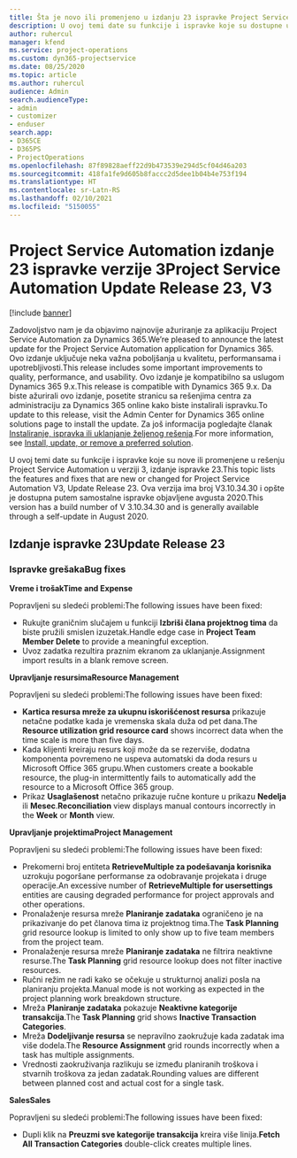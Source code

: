 ```yaml
---
title: Šta je novo ili promenjeno u izdanju 23 ispravke Project Service Automation verzije 3
description: U ovoj temi date su funkcije i ispravke koje su dostupne u izdanju 23 ispravke za Project Service Automation verzije 3.
author: ruhercul
manager: kfend
ms.service: project-operations
ms.custom: dyn365-projectservice
ms.date: 08/25/2020
ms.topic: article
ms.author: ruhercul
audience: Admin
search.audienceType:
- admin
- customizer
- enduser
search.app:
- D365CE
- D365PS
- ProjectOperations
ms.openlocfilehash: 87f89828aeff22d9b473539e294d5cf04d46a203
ms.sourcegitcommit: 418fa1fe9d605b8faccc2d5dee1b04b4e753f194
ms.translationtype: HT
ms.contentlocale: sr-Latn-RS
ms.lasthandoff: 02/10/2021
ms.locfileid: "5150055"
---
```

# <a name="project-service-automation-update-release-23-v3"></a><span data-ttu-id="5aacc-103">Project Service Automation izdanje 23 ispravke verzije 3</span><span class="sxs-lookup"><span data-stu-id="5aacc-103">Project Service Automation Update Release 23, V3</span></span>

[!include [banner](../includes/psa-now-project-operations.md)]

<span data-ttu-id="5aacc-104">Zadovoljstvo nam je da objavimo najnovije ažuriranje za aplikaciju Project Service Automation za Dynamics 365.</span><span class="sxs-lookup"><span data-stu-id="5aacc-104">We’re pleased to announce the latest update for the Project Service Automation application for Dynamics 365.</span></span> <span data-ttu-id="5aacc-105">Ovo izdanje uključuje neka važna poboljšanja u kvalitetu, performansama i upotrebljivosti.</span><span class="sxs-lookup"><span data-stu-id="5aacc-105">This release includes some important improvements to quality, performance, and usability.</span></span> <span data-ttu-id="5aacc-106">Ovo izdanje je kompatibilno sa uslugom Dynamics 365 9.x.</span><span class="sxs-lookup"><span data-stu-id="5aacc-106">This release is compatible with Dynamics 365 9.x.</span></span> <span data-ttu-id="5aacc-107">Da biste ažurirali ovo izdanje, posetite stranicu sa rešenjima centra za administraciju za Dynamics 365 online kako biste instalirali ispravku.</span><span class="sxs-lookup"><span data-stu-id="5aacc-107">To update to this release, visit the Admin Center for Dynamics 365 online solutions page to install the update.</span></span> <span data-ttu-id="5aacc-108">Za još informacija pogledajte članak [Instaliranje, ispravka ili uklanjanje željenog rešenja](https://docs.microsoft.com/power-platform/admin/install-remove-preferred-solution).</span><span class="sxs-lookup"><span data-stu-id="5aacc-108">For more information, see [Install, update, or remove a preferred solution](https://docs.microsoft.com/power-platform/admin/install-remove-preferred-solution).</span></span>

<span data-ttu-id="5aacc-109">U ovoj temi date su funkcije i ispravke koje su nove ili promenjene u rešenju Project Service Automation u verziji 3, izdanje ispravke 23.</span><span class="sxs-lookup"><span data-stu-id="5aacc-109">This topic lists the features and fixes that are new or changed for Project Service Automation V3, Update Release 23.</span></span> <span data-ttu-id="5aacc-110">Ova verzija ima broj V3.10.34.30 i opšte je dostupna putem samostalne ispravke objavljene avgusta 2020.</span><span class="sxs-lookup"><span data-stu-id="5aacc-110">This version has a build number of V 3.10.34.30 and is generally available through a self-update in August 2020.</span></span>

## <a name="update-release-23"></a><span data-ttu-id="5aacc-111">Izdanje ispravke 23</span><span class="sxs-lookup"><span data-stu-id="5aacc-111">Update Release 23</span></span>

### <a name="bug-fixes"></a><span data-ttu-id="5aacc-112">Ispravke grešaka</span><span class="sxs-lookup"><span data-stu-id="5aacc-112">Bug fixes</span></span>

<span data-ttu-id="5aacc-113">**Vreme i trošak**</span><span class="sxs-lookup"><span data-stu-id="5aacc-113">**Time and Expense**</span></span>

<span data-ttu-id="5aacc-114">Popravljeni su sledeći problemi:</span><span class="sxs-lookup"><span data-stu-id="5aacc-114">The following issues have been fixed:</span></span>
- <span data-ttu-id="5aacc-115">Rukujte graničnim slučajem u funkciji **Izbriši člana projektnog tima** da biste pružili smislen izuzetak.</span><span class="sxs-lookup"><span data-stu-id="5aacc-115">Handle edge case in **Project Team Member Delete** to provide a meaningful exception.</span></span>
- <span data-ttu-id="5aacc-116">Uvoz zadatka rezultira praznim ekranom za uklanjanje.</span><span class="sxs-lookup"><span data-stu-id="5aacc-116">Assignment import results in a blank remove screen.</span></span>

<span data-ttu-id="5aacc-117">**Upravljanje resursima**</span><span class="sxs-lookup"><span data-stu-id="5aacc-117">**Resource Management**</span></span>

<span data-ttu-id="5aacc-118">Popravljeni su sledeći problemi:</span><span class="sxs-lookup"><span data-stu-id="5aacc-118">The following issues have been fixed:</span></span>

- <span data-ttu-id="5aacc-119">**Kartica resursa mreže za ukupnu iskorišćenost resursa** prikazuje netačne podatke kada je vremenska skala duža od pet dana.</span><span class="sxs-lookup"><span data-stu-id="5aacc-119">The **Resource utilization grid resource card** shows incorrect data when the time scale is more than five days.</span></span>
- <span data-ttu-id="5aacc-120">Kada klijenti kreiraju resurs koji može da se rezerviše, dodatna komponenta povremeno ne uspeva automatski da doda resurs u Microsoft Office 365 grupu.</span><span class="sxs-lookup"><span data-stu-id="5aacc-120">When customers create a bookable resource, the plug-in intermittently fails to automatically add the resource to a Microsoft Office 365 group.</span></span>
- <span data-ttu-id="5aacc-121">Prikaz **Usaglašenost** netačno prikazuje ručne konture u prikazu **Nedelja** ili **Mesec**.</span><span class="sxs-lookup"><span data-stu-id="5aacc-121">**Reconciliation** view displays manual contours incorrectly in the **Week** or **Month** view.</span></span>

<span data-ttu-id="5aacc-122">**Upravljanje projektima**</span><span class="sxs-lookup"><span data-stu-id="5aacc-122">**Project Management**</span></span>

<span data-ttu-id="5aacc-123">Popravljeni su sledeći problemi:</span><span class="sxs-lookup"><span data-stu-id="5aacc-123">The following issues have been fixed:</span></span>

- <span data-ttu-id="5aacc-124">Prekomerni broj entiteta **RetrieveMultiple za podešavanja korisnika** uzrokuju pogoršane performanse za odobravanje projekata i druge operacije.</span><span class="sxs-lookup"><span data-stu-id="5aacc-124">An excessive number of **RetrieveMultiple for usersettings** entities are causing degraded performance for project approvals and other operations.</span></span>
- <span data-ttu-id="5aacc-125">Pronalaženje resursa mreže **Planiranje zadataka** ograničeno je na prikazivanje do pet članova tima iz projektnog tima.</span><span class="sxs-lookup"><span data-stu-id="5aacc-125">The **Task Planning** grid resource lookup is limited to only show up to five team members from the project team.</span></span> 
- <span data-ttu-id="5aacc-126">Pronalaženje resursa mreže **Planiranje zadataka** ne filtrira neaktivne resurse.</span><span class="sxs-lookup"><span data-stu-id="5aacc-126">The **Task Planning** grid resource lookup does not filter inactive resources.</span></span>
- <span data-ttu-id="5aacc-127">Ručni režim ne radi kako se očekuje u strukturnoj analizi posla na planiranju projekta.</span><span class="sxs-lookup"><span data-stu-id="5aacc-127">Manual mode is not working as expected in the project planning work breakdown structure.</span></span>
- <span data-ttu-id="5aacc-128">Mreža **Planiranje zadataka** pokazuje **Neaktivne kategorije transakcija**.</span><span class="sxs-lookup"><span data-stu-id="5aacc-128">The **Task Planning** grid shows **Inactive Transaction Categories**.</span></span>
- <span data-ttu-id="5aacc-129">Mreža **Dodeljivanje resursa** se nepravilno zaokružuje kada zadatak ima više dodela.</span><span class="sxs-lookup"><span data-stu-id="5aacc-129">The **Resource Assignment** grid rounds incorrectly when a task has multiple assignments.</span></span>
- <span data-ttu-id="5aacc-130">Vrednosti zaokruživanja razlikuju se između planiranih troškova i stvarnih troškova za jedan zadatak.</span><span class="sxs-lookup"><span data-stu-id="5aacc-130">Rounding values are different between planned cost and actual cost for a single task.</span></span>

<span data-ttu-id="5aacc-131">**Sales**</span><span class="sxs-lookup"><span data-stu-id="5aacc-131">**Sales**</span></span>

<span data-ttu-id="5aacc-132">Popravljeni su sledeći problemi:</span><span class="sxs-lookup"><span data-stu-id="5aacc-132">The following issues have been fixed:</span></span>

- <span data-ttu-id="5aacc-133">Dupli klik na **Preuzmi sve kategorije transakcija** kreira više linija.</span><span class="sxs-lookup"><span data-stu-id="5aacc-133">**Fetch All Transaction Categories** double-click creates multiple lines.</span></span>
